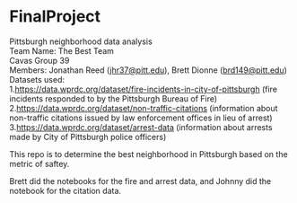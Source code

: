 # FinalProject
Pittsburgh neighborhood data analysis  
Team Name: The Best Team  
Cavas Group 39  
Members: Jonathan Reed (jhr37@pitt.edu), Brett Dionne (brd149@pitt.edu)  
Datasets used:  
  1.https://data.wprdc.org/dataset/fire-incidents-in-city-of-pittsburgh (fire incidents responded to by the Pittsburgh Bureau of Fire)  
  2.https://data.wprdc.org/dataset/non-traffic-citations (information about non-traffic citations issued by law enforcement offices in lieu of arrest)  
  3.https://data.wprdc.org/dataset/arrest-data (information about arrests made by City of Pittsburgh police officers)  

This repo is to determine the best neighborhood in Pittsburgh based on the metric of saftey.  

Brett did the notebooks for the fire and arrest data, and Johnny did the notebook for the citation data.  
